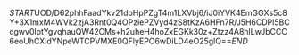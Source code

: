 $START$UOD/D62phhFaadYkv21dpHpPZgT4m1LXVbj6/iJ0iYVK4EmGGXs5c8Y+3X1mxM4WVk2zjA3Rnt0Q4OPziePZVyd4zS8tKzA6HFn7R/J5H6CDPl5BCcgwv0lptYgvqhauQW42CMs+h2uheH4hoZxEGKk30z+Ztzz4A8hlLwJbCCC6eoUhCXldYNpeWTCPVMXE0QFlyEPO6wDiLD4eO25glQ==$END$